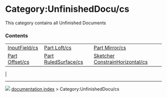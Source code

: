 # Category:UnfinishedDocu/cs
This category contains all Unfinished Documents

### Contents

|     |     |     |
| --- | --- | --- |
| [InputField/cs](InputField/cs.md) | [Part Loft/cs](Part_Loft/cs.md) | [Part Mirror/cs](Part_Mirror/cs.md) |
| [Part Offset/cs](Part_Offset/cs.md) | [Part RuledSurface/cs](Part_RuledSurface/cs.md) | [Sketcher ConstrainHorizontal/cs](Sketcher_ConstrainHorizontal/cs.md) |
|



---
![](images/Button_right.svg) [documentation index](../README.md) > Category:UnfinishedDocu/cs
